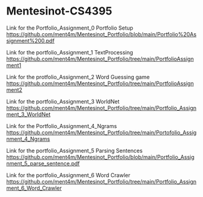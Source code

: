 # Mentesinot-CS4395

Link for the Portfolio_Assignment_0 Portfolio Setup
https://github.com/ment4m/Mentesinot_Portfolio/blob/main/Portfolio%20Assignment%200.pdf

Link for the portfolio_Assignment_1 TextProcessing
https://github.com/ment4m/Mentesinot_Portfolio/tree/main/PortfolioAssignment1

Link for the protfolio_Assignment_2 Word Guessing game
https://github.com/ment4m/Mentesinot_Portfolio/tree/main/PortfolioAssignment2

Link for the portfolio_Assignment_3 WorldNet
https://github.com/ment4m/Mentesinot_Portfolio/tree/main/Portfolio_Assignment_3_WorldNet

Link for the Portfolio_Assignment_4_Ngrams
https://github.com/ment4m/Mentesinot_Portfolio/tree/main/Portofolio_Assignment_4_Ngrams

Link for the portfolio_Assignment_5 Parsing Sentences
https://github.com/ment4m/Mentesinot_Portfolio/blob/main/Portfolio_Assignment_5_parse_sentence.pdf

Link for the portfolio_Assignment_6 Word Crawler
https://github.com/ment4m/Mentesinot_Portfolio/tree/main/Portfolio_Assignment_6_Word_Crawler
